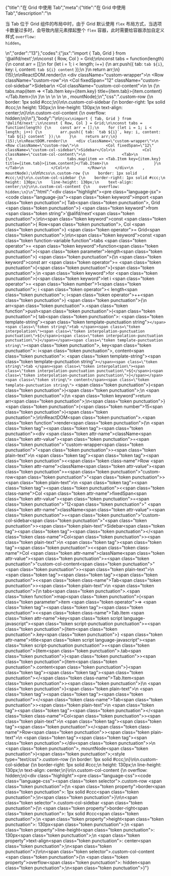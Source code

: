 {"title":"在 Grid 中使用 Tab","meta":{"title":"在 Grid 中使用 Tab","description":"\n<p>当 Tab 位于 Grid 组件的布局中时，由于 Grid 默认使用 <code>flex</code> 布局方式，当选项卡数量过多时，会导致内层元素撑起整个 <code>flex</code> 容器，此时需要给容器添加自定义样式 <code>overflow: hidden</code>。</p>\n","order":"13"},"codes":{"jsx":"import { Tab, Grid } from '@alifd/next';\n\nconst { Row, Col } = Grid;\n\nconst tabs = function(length) {\n    const arr = [];\n    for (let i = 1; i < length; i++) {\n        arr.push({ tab: `tab ${i}`, key: i, content: `tab ${i} content` });\n    }\n    return arr;\n}(15);\n\nReactDOM.render(\n    <div className=\"custom-wrapper\">\n        <Row className=\"custom-row\">\n            <Col fixedSpan=\"12\" className=\"custom-col-sidebar\">Sidebar</Col>\n            <Col className=\"custom-col-content\">\n                <Tab>\n                    {\n                        tabs.map(item => <Tab.Item key={item.key} title={item.tab}>{item.content}</Tab.Item>)\n                    }\n                </Tab>\n            </Col>\n        </Row>\n    </div>\n    , mountNode);\n","css":".custom-row {\n    border: 1px solid #ccc;\n}\n\n.custom-col-sidebar {\n    border-right: 1px solid #ccc;\n    height: 130px;\n    line-height: 130px;\n    text-align: center;\n}\n\n.custom-col-content {\n    overflow: hidden;\n}\n"},"body":"\n\n````jsx\nimport { Tab, Grid } from '@alifd/next';\n\nconst { Row, Col } = Grid;\n\nconst tabs = function(length) {\n    const arr = [];\n    for (let i = 1; i < length; i++) {\n        arr.push({ tab: `tab ${i}`, key: i, content: `tab ${i} content` });\n    }\n    return arr;\n}(15);\n\nReactDOM.render(\n    <div className=\"custom-wrapper\">\n        <Row className=\"custom-row\">\n            <Col fixedSpan=\"12\" className=\"custom-col-sidebar\">Sidebar</Col>\n            <Col className=\"custom-col-content\">\n                <Tab>\n                    {\n                        tabs.map(item => <Tab.Item key={item.key} title={item.tab}>{item.content}</Tab.Item>)\n                    }\n                </Tab>\n            </Col>\n        </Row>\n    </div>\n    , mountNode);\n````\n\n````css\n.custom-row {\n    border: 1px solid #ccc;\n}\n\n.custom-col-sidebar {\n    border-right: 1px solid #ccc;\n    height: 130px;\n    line-height: 130px;\n    text-align: center;\n}\n\n.custom-col-content {\n    overflow: hidden;\n}\n````","html":"<script>(function(){\"use strict\";\n\nvar _next = require(\"@alifd/next\");\n\nvar Row = _next.Grid.Row,\n    Col = _next.Grid.Col;\n\n\nvar tabs = function (length) {\n    var arr = [];\n    for (var i = 1; i < length; i++) {\n        arr.push({ tab: \"tab \" + i, key: i, content: \"tab \" + i + \" content\" });\n    }\n    return arr;\n}(15);\n\nReactDOM.render(React.createElement(\n    \"div\",\n    { className: \"custom-wrapper\" },\n    React.createElement(\n        Row,\n        { className: \"custom-row\" },\n        React.createElement(\n            Col,\n            { fixedSpan: \"12\", className: \"custom-col-sidebar\" },\n            \"Sidebar\"\n        ),\n        React.createElement(\n            Col,\n            { className: \"custom-col-content\" },\n            React.createElement(\n                _next.Tab,\n                null,\n                tabs.map(function (item) {\n                    return React.createElement(\n                        _next.Tab.Item,\n                        { key: item.key, title: item.tab },\n                        item.content\n                    );\n                })\n            )\n        )\n    )\n), mountNode);})()</script><div class=\"highlight\"><pre class=\"language-jsx\"><code class=\"language-jsx\"><span class=\"token keyword\">import</span> <span class=\"token punctuation\">{</span> Tab<span class=\"token punctuation\">,</span> Grid <span class=\"token punctuation\">}</span> <span class=\"token keyword\">from</span> <span class=\"token string\">'@alifd/next'</span><span class=\"token punctuation\">;</span>\n\n<span class=\"token keyword\">const</span> <span class=\"token punctuation\">{</span> Row<span class=\"token punctuation\">,</span> Col <span class=\"token punctuation\">}</span> <span class=\"token operator\">=</span> Grid<span class=\"token punctuation\">;</span>\n\n<span class=\"token keyword\">const</span> <span class=\"token function-variable function\">tabs</span> <span class=\"token operator\">=</span> <span class=\"token keyword\">function</span><span class=\"token punctuation\">(</span><span class=\"token parameter\">length</span><span class=\"token punctuation\">)</span> <span class=\"token punctuation\">{</span>\n    <span class=\"token keyword\">const</span> arr <span class=\"token operator\">=</span> <span class=\"token punctuation\">[</span><span class=\"token punctuation\">]</span><span class=\"token punctuation\">;</span>\n    <span class=\"token keyword\">for</span> <span class=\"token punctuation\">(</span><span class=\"token keyword\">let</span> i <span class=\"token operator\">=</span> <span class=\"token number\">1</span><span class=\"token punctuation\">;</span> i <span class=\"token operator\">&lt;</span> length<span class=\"token punctuation\">;</span> i<span class=\"token operator\">++</span><span class=\"token punctuation\">)</span> <span class=\"token punctuation\">{</span>\n        arr<span class=\"token punctuation\">.</span><span class=\"token function\">push</span><span class=\"token punctuation\">(</span><span class=\"token punctuation\">{</span> tab<span class=\"token punctuation\">:</span> <span class=\"token template-string\"><span class=\"token template-punctuation string\">`</span><span class=\"token string\">tab </span><span class=\"token interpolation\"><span class=\"token interpolation-punctuation punctuation\">${</span>i<span class=\"token interpolation-punctuation punctuation\">}</span></span><span class=\"token template-punctuation string\">`</span></span><span class=\"token punctuation\">,</span> key<span class=\"token punctuation\">:</span> i<span class=\"token punctuation\">,</span> content<span class=\"token punctuation\">:</span> <span class=\"token template-string\"><span class=\"token template-punctuation string\">`</span><span class=\"token string\">tab </span><span class=\"token interpolation\"><span class=\"token interpolation-punctuation punctuation\">${</span>i<span class=\"token interpolation-punctuation punctuation\">}</span></span><span class=\"token string\"> content</span><span class=\"token template-punctuation string\">`</span></span> <span class=\"token punctuation\">}</span><span class=\"token punctuation\">)</span><span class=\"token punctuation\">;</span>\n    <span class=\"token punctuation\">}</span>\n    <span class=\"token keyword\">return</span> arr<span class=\"token punctuation\">;</span>\n<span class=\"token punctuation\">}</span><span class=\"token punctuation\">(</span><span class=\"token number\">15</span><span class=\"token punctuation\">)</span><span class=\"token punctuation\">;</span>\n\nReactDOM<span class=\"token punctuation\">.</span><span class=\"token function\">render</span><span class=\"token punctuation\">(</span>\n    <span class=\"token tag\"><span class=\"token tag\"><span class=\"token punctuation\">&lt;</span>div</span> <span class=\"token attr-name\">className</span><span class=\"token attr-value\"><span class=\"token punctuation\">=</span><span class=\"token punctuation\">\"</span>custom-wrapper<span class=\"token punctuation\">\"</span></span><span class=\"token punctuation\">></span></span><span class=\"token plain-text\">\n        </span><span class=\"token tag\"><span class=\"token tag\"><span class=\"token punctuation\">&lt;</span><span class=\"token class-name\">Row</span></span> <span class=\"token attr-name\">className</span><span class=\"token attr-value\"><span class=\"token punctuation\">=</span><span class=\"token punctuation\">\"</span>custom-row<span class=\"token punctuation\">\"</span></span><span class=\"token punctuation\">></span></span><span class=\"token plain-text\">\n            </span><span class=\"token tag\"><span class=\"token tag\"><span class=\"token punctuation\">&lt;</span><span class=\"token class-name\">Col</span></span> <span class=\"token attr-name\">fixedSpan</span><span class=\"token attr-value\"><span class=\"token punctuation\">=</span><span class=\"token punctuation\">\"</span>12<span class=\"token punctuation\">\"</span></span> <span class=\"token attr-name\">className</span><span class=\"token attr-value\"><span class=\"token punctuation\">=</span><span class=\"token punctuation\">\"</span>custom-col-sidebar<span class=\"token punctuation\">\"</span></span><span class=\"token punctuation\">></span></span><span class=\"token plain-text\">Sidebar</span><span class=\"token tag\"><span class=\"token tag\"><span class=\"token punctuation\">&lt;/</span><span class=\"token class-name\">Col</span></span><span class=\"token punctuation\">></span></span><span class=\"token plain-text\">\n            </span><span class=\"token tag\"><span class=\"token tag\"><span class=\"token punctuation\">&lt;</span><span class=\"token class-name\">Col</span></span> <span class=\"token attr-name\">className</span><span class=\"token attr-value\"><span class=\"token punctuation\">=</span><span class=\"token punctuation\">\"</span>custom-col-content<span class=\"token punctuation\">\"</span></span><span class=\"token punctuation\">></span></span><span class=\"token plain-text\">\n                </span><span class=\"token tag\"><span class=\"token tag\"><span class=\"token punctuation\">&lt;</span><span class=\"token class-name\">Tab</span></span><span class=\"token punctuation\">></span></span><span class=\"token plain-text\">\n                    </span><span class=\"token punctuation\">{</span>\n                        tabs<span class=\"token punctuation\">.</span><span class=\"token function\">map</span><span class=\"token punctuation\">(</span><span class=\"token parameter\">item</span> <span class=\"token operator\">=></span> <span class=\"token tag\"><span class=\"token tag\"><span class=\"token punctuation\">&lt;</span><span class=\"token class-name\">Tab.Item</span></span> <span class=\"token attr-name\">key</span><span class=\"token script language-javascript\"><span class=\"token script-punctuation punctuation\">=</span><span class=\"token punctuation\">{</span>item<span class=\"token punctuation\">.</span>key<span class=\"token punctuation\">}</span></span> <span class=\"token attr-name\">title</span><span class=\"token script language-javascript\"><span class=\"token script-punctuation punctuation\">=</span><span class=\"token punctuation\">{</span>item<span class=\"token punctuation\">.</span>tab<span class=\"token punctuation\">}</span></span><span class=\"token punctuation\">></span></span><span class=\"token punctuation\">{</span>item<span class=\"token punctuation\">.</span>content<span class=\"token punctuation\">}</span><span class=\"token tag\"><span class=\"token tag\"><span class=\"token punctuation\">&lt;/</span><span class=\"token class-name\">Tab.Item</span></span><span class=\"token punctuation\">></span></span><span class=\"token punctuation\">)</span>\n                    <span class=\"token punctuation\">}</span><span class=\"token plain-text\">\n                </span><span class=\"token tag\"><span class=\"token tag\"><span class=\"token punctuation\">&lt;/</span><span class=\"token class-name\">Tab</span></span><span class=\"token punctuation\">></span></span><span class=\"token plain-text\">\n            </span><span class=\"token tag\"><span class=\"token tag\"><span class=\"token punctuation\">&lt;/</span><span class=\"token class-name\">Col</span></span><span class=\"token punctuation\">></span></span><span class=\"token plain-text\">\n        </span><span class=\"token tag\"><span class=\"token tag\"><span class=\"token punctuation\">&lt;/</span><span class=\"token class-name\">Row</span></span><span class=\"token punctuation\">></span></span><span class=\"token plain-text\">\n    </span><span class=\"token tag\"><span class=\"token tag\"><span class=\"token punctuation\">&lt;/</span>div</span><span class=\"token punctuation\">></span></span>\n    <span class=\"token punctuation\">,</span> mountNode<span class=\"token punctuation\">)</span><span class=\"token punctuation\">;</span></code></pre></div><style type=\"text/css\">.custom-row {\n    border: 1px solid #ccc;\n}\n\n.custom-col-sidebar {\n    border-right: 1px solid #ccc;\n    height: 130px;\n    line-height: 130px;\n    text-align: center;\n}\n\n.custom-col-content {\n    overflow: hidden;\n}</style><div class=\"highlight\"><pre class=\"language-css\"><code class=\"language-css\"><span class=\"token selector\">.custom-row</span> <span class=\"token punctuation\">{</span>\n    <span class=\"token property\">border</span><span class=\"token punctuation\">:</span> 1px solid #ccc<span class=\"token punctuation\">;</span>\n<span class=\"token punctuation\">}</span>\n\n<span class=\"token selector\">.custom-col-sidebar</span> <span class=\"token punctuation\">{</span>\n    <span class=\"token property\">border-right</span><span class=\"token punctuation\">:</span> 1px solid #ccc<span class=\"token punctuation\">;</span>\n    <span class=\"token property\">height</span><span class=\"token punctuation\">:</span> 130px<span class=\"token punctuation\">;</span>\n    <span class=\"token property\">line-height</span><span class=\"token punctuation\">:</span> 130px<span class=\"token punctuation\">;</span>\n    <span class=\"token property\">text-align</span><span class=\"token punctuation\">:</span> center<span class=\"token punctuation\">;</span>\n<span class=\"token punctuation\">}</span>\n\n<span class=\"token selector\">.custom-col-content</span> <span class=\"token punctuation\">{</span>\n    <span class=\"token property\">overflow</span><span class=\"token punctuation\">:</span> hidden<span class=\"token punctuation\">;</span>\n<span class=\"token punctuation\">}</span></code></pre></div>"}